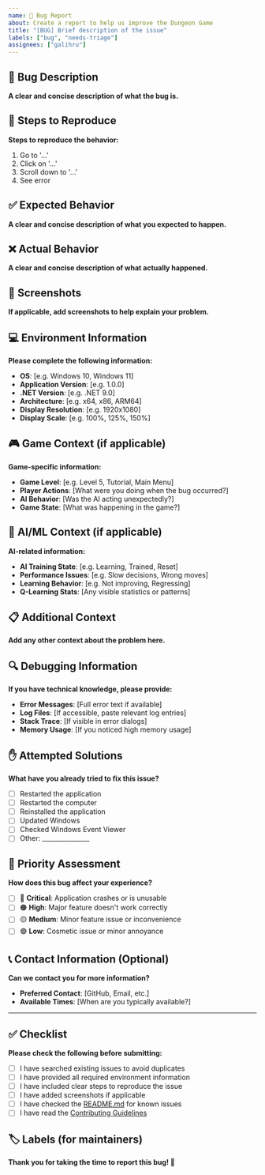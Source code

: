 ```yaml
---
name: 🐛 Bug Report
about: Create a report to help us improve the Dungeon Game
title: "[BUG] Brief description of the issue"
labels: ["bug", "needs-triage"]
assignees: ["galihru"]
---
```


## 🐛 Bug Description
**A clear and concise description of what the bug is.**

## 🔄 Steps to Reproduce
**Steps to reproduce the behavior:**
1. Go to '...'
2. Click on '...'
3. Scroll down to '...'
4. See error

## ✅ Expected Behavior
**A clear and concise description of what you expected to happen.**

## ❌ Actual Behavior
**A clear and concise description of what actually happened.**

## 📸 Screenshots
**If applicable, add screenshots to help explain your problem.**

## 💻 Environment Information
**Please complete the following information:**
- **OS**: [e.g. Windows 10, Windows 11]
- **Application Version**: [e.g. 1.0.0]
- **.NET Version**: [e.g. .NET 9.0]
- **Architecture**: [e.g. x64, x86, ARM64]
- **Display Resolution**: [e.g. 1920x1080]
- **Display Scale**: [e.g. 100%, 125%, 150%]

## 🎮 Game Context (if applicable)
**Game-specific information:**
- **Game Level**: [e.g. Level 5, Tutorial, Main Menu]
- **Player Actions**: [What were you doing when the bug occurred?]
- **AI Behavior**: [Was the AI acting unexpectedly?]
- **Game State**: [What was happening in the game?]

## 🧠 AI/ML Context (if applicable)
**AI-related information:**
- **AI Training State**: [e.g. Learning, Trained, Reset]
- **Performance Issues**: [e.g. Slow decisions, Wrong moves]
- **Learning Behavior**: [e.g. Not improving, Regressing]
- **Q-Learning Stats**: [Any visible statistics or patterns]

## 📋 Additional Context
**Add any other context about the problem here.**

## 🔍 Debugging Information
**If you have technical knowledge, please provide:**
- **Error Messages**: [Full error text if available]
- **Log Files**: [If accessible, paste relevant log entries]
- **Stack Trace**: [If visible in error dialogs]
- **Memory Usage**: [If you noticed high memory usage]

## ✋ Attempted Solutions
**What have you already tried to fix this issue?**
- [ ] Restarted the application
- [ ] Restarted the computer
- [ ] Reinstalled the application
- [ ] Updated Windows
- [ ] Checked Windows Event Viewer
- [ ] Other: _______________

## 🎯 Priority Assessment
**How does this bug affect your experience?**
- [ ] 🔴 **Critical**: Application crashes or is unusable
- [ ] 🟠 **High**: Major feature doesn't work correctly
- [ ] 🟡 **Medium**: Minor feature issue or inconvenience
- [ ] 🟢 **Low**: Cosmetic issue or minor annoyance

## 📞 Contact Information (Optional)
**Can we contact you for more information?**
- **Preferred Contact**: [GitHub, Email, etc.]
- **Available Times**: [When are you typically available?]

---

## ✅ Checklist
**Please check the following before submitting:**
- [ ] I have searched existing issues to avoid duplicates
- [ ] I have provided all required environment information
- [ ] I have included clear steps to reproduce the issue
- [ ] I have added screenshots if applicable
- [ ] I have checked the [README.md](../README.md) for known issues
- [ ] I have read the [Contributing Guidelines](../CONTRIBUTING.md)

## 🏷️ Labels (for maintainers)
<!-- 
Maintainers: Please add appropriate labels:
- bug (automatic)
- needs-triage (automatic)
- priority/critical, priority/high, priority/medium, priority/low
- area/ui, area/ai, area/gameplay, area/performance
- os/windows-10, os/windows-11
- good-first-issue (if suitable for new contributors)
-->

**Thank you for taking the time to report this bug! 🙏**
